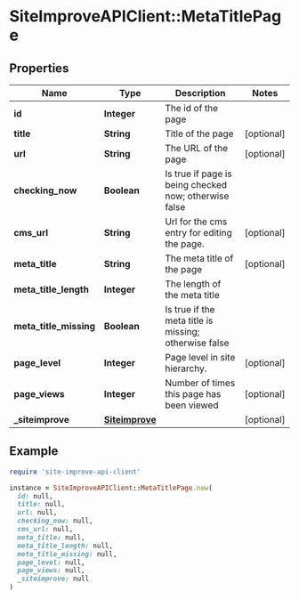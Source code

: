 # SiteImproveAPIClient::MetaTitlePage

## Properties

| Name | Type | Description | Notes |
| ---- | ---- | ----------- | ----- |
| **id** | **Integer** | The id of the page |  |
| **title** | **String** | Title of the page | [optional] |
| **url** | **String** | The URL of the page | [optional] |
| **checking_now** | **Boolean** | Is true if page is being checked now; otherwise false |  |
| **cms_url** | **String** | Url for the cms entry for editing the page. | [optional] |
| **meta_title** | **String** | The meta title of the page | [optional] |
| **meta_title_length** | **Integer** | The length of the meta title |  |
| **meta_title_missing** | **Boolean** | Is true if the meta title is missing; otherwise false |  |
| **page_level** | **Integer** | Page level in site hierarchy. | [optional] |
| **page_views** | **Integer** | Number of times this page has been viewed | [optional] |
| **_siteimprove** | [**Siteimprove**](Siteimprove.md) |  | [optional] |

## Example

```ruby
require 'site-improve-api-client'

instance = SiteImproveAPIClient::MetaTitlePage.new(
  id: null,
  title: null,
  url: null,
  checking_now: null,
  cms_url: null,
  meta_title: null,
  meta_title_length: null,
  meta_title_missing: null,
  page_level: null,
  page_views: null,
  _siteimprove: null
)
```

